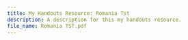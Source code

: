 ```yaml
---
title: My Handouts Resource: Romania Tst
description: A description for this my handouts resource.
file_name: Romania TST.pdf
---
```

